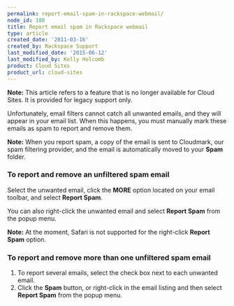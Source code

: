 ```yaml
---
permalink: report-email-spam-in-rackspace-webmail/
node_id: 180
title: Report email spam in Rackspace webmail
type: article
created_date: '2011-03-16'
created_by: Rackspace Support
last_modified_date: '2015-06-12'
last_modified_by: Kelly Holcomb
product: Cloud Sites
product_url: cloud-sites
---
```


**Note:** This article refers to a feature that is no longer available
for Cloud Sites. It is provided for legacy support only.

Unfortunately, email filters cannot catch all unwanted emails, and they
will appear in your email list. When this happens, you must manually
mark these emails as spam to report and remove them.

**Note:** When you report spam, a copy of the email is sent to
Cloudmark, our spam filtering provider, and the email is automatically
moved to your **Spam** folder.

### To report and remove an unfiltered spam email

Select the unwanted email, click the **MORE** option located on your
email toolbar, and select **Report Spam**.

You can also right-click the unwanted email and select **Report Spam**
from the popup menu.

**Note:** At the moment, Safari is not supported for the right-click
**Report Spam** option.

### To report and remove more than one unfiltered spam email

1.  To report several emails, select the check box next to each
    unwanted email.
2.  Click the **Spam** button, or right-click in the email listing and
    then select **Report Spam** from the popup menu.


